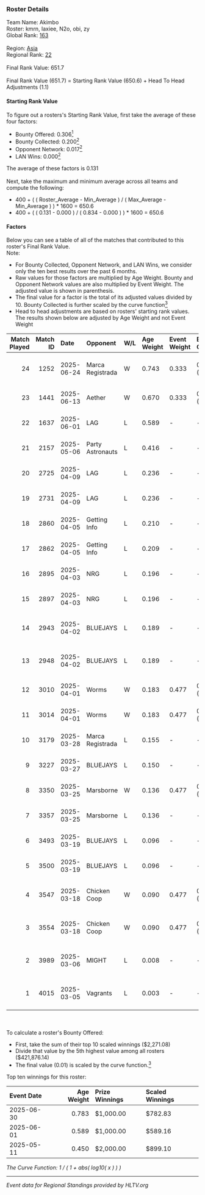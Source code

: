 ### Roster Details<br />
Team Name: Akimbo<br />
Roster: kmrn, laxiee, N2o, obi, zy<br />
Global Rank: [163](../../standings_global_2025_09_01.md)<br />
<br />
Region: [Asia]( ../../standings_asia_2025_09_01.md)<br />
Regional Rank: [22]( ../../standings_asia_2025_09_01.md)<br />
<br />
Final Rank Value:  651.7<br />
<br />
Final Rank Value (651.7) = Starting Rank Value (650.6) + Head To Head Adjustments (1.1)<br />

#### Starting Rank Value<br />
To figure out a rosters's Starting Rank Value, first take the average of these four factors:<br />
- Bounty Offered: 0.306[<sup>1</sup>](#table2)
- Bounty Collected: 0.200[<sup>2</sup>](#table1)
- Opponent Network: 0.017[<sup>2</sup>](#table1)
- LAN Wins: 0.000[<sup>2</sup>](#table1)

The average of these factors is 0.131<br />
<br />
Next, take the maximum and minimum average across all teams and compute the following:<br />
- 400 + ( ( Roster_Average - Min_Average ) / ( Max_Average - Min_Average ) ) * 1600 = 650.6
- 400 + ( ( 0.131 - 0.000 ) / ( 0.834 - 0.000 ) ) * 1600 = 650.6


#### Factors<br />
Below you can see a table of all of the matches that contributed to this roster's Final Rank Value.<br />
Note:<br />

- For Bounty Collected, Opponent Network, and LAN Wins, we consider only the ten best results over the past 6 months.
- Raw values for those factors are multiplied by Age Weight. Bounty and Opponent Network values are also multiplied by Event Weight. The adjusted value is shown in parenthesis.
- The final value for a factor is the total of its adjusted values divided by 10. Bounty Collected is further scaled by the curve function[<sup>3</sup>](#curveFunction)
- Head to head adjustments are based on rosters' starting rank values. The results shown below are adjusted by Age Weight and not Event Weight
<span id="table1"></span><br />


| Match Played | Match ID | Date       | Opponent         | W/L | Age Weight | Event Weight | Bounty Collected | Opponent Network | LAN Wins  | H2H Adj. | Roster                           |
| -: | -: | :- | :- | :- | :- | :- | :- | :- | :- | -: | :- |
|           24 |     1252 | 2025-06-24 | Marca Registrada | W   | 0.743      | 0.333        | 0.001 (0.000)    | 0.301 (0.075)    | 0 (0.000) |    12.40 | laxiee, N2o, obi, piupiupiu, zy  |
|           23 |     1441 | 2025-06-13 | Aether           | W   | 0.670      | 0.333        | 0.000 (0.000)    | 0.205 (0.046)    | 0 (0.000) |     7.74 | dantemoren, laxiee, N2o, obi, zy |
|           22 |     1637 | 2025-06-01 | LAG              | L   | 0.589      | -            | -                | -                | -         |    -5.88 | kmrn, laxiee, N2o, obi, zy       |
|           21 |     2157 | 2025-05-06 | Party Astronauts | L   | 0.416      | -            | -                | -                | -         |    -5.38 | kmrn, laxiee, N2o, obi, zy       |
|           20 |     2725 | 2025-04-09 | LAG              | L   | 0.236      | -            | -                | -                | -         |    -2.34 | kmrn, laxiee, N2o, obi, zy       |
|           19 |     2731 | 2025-04-09 | LAG              | L   | 0.236      | -            | -                | -                | -         |    -2.38 | kmrn, laxiee, N2o, obi, zy       |
|           18 |     2860 | 2025-04-05 | Getting Info     | L   | 0.210      | -            | -                | -                | -         |    -1.96 | kmrn, laxiee, N2o, obi, zy       |
|           17 |     2862 | 2025-04-05 | Getting Info     | L   | 0.209      | -            | -                | -                | -         |    -1.99 | kmrn, laxiee, N2o, obi, zy       |
|           16 |     2895 | 2025-04-03 | NRG              | L   | 0.196      | -            | -                | -                | -         |    -0.38 | kmrn, laxiee, N2o, obi, zy       |
|           15 |     2897 | 2025-04-03 | NRG              | L   | 0.196      | -            | -                | -                | -         |    -0.38 | kmrn, laxiee, N2o, obi, zy       |
|           14 |     2943 | 2025-04-02 | BLUEJAYS         | L   | 0.189      | -            | -                | -                | -         |    -2.05 | kmrn, laxiee, obi, piupiupiu, zy |
|           13 |     2948 | 2025-04-02 | BLUEJAYS         | L   | 0.189      | -            | -                | -                | -         |    -2.08 | kmrn, laxiee, obi, piupiupiu, zy |
|           12 |     3010 | 2025-04-01 | Worms            | W   | 0.183      | 0.477        | 0.000 (0.000)    | 0.001 (0.000)    | 0 (0.000) |     2.25 | kmrn, laxiee, N2o, obi, zy       |
|           11 |     3014 | 2025-04-01 | Worms            | W   | 0.183      | 0.477        | 0.000 (0.000)    | 0.001 (0.000)    | 0 (0.000) |     2.29 | kmrn, laxiee, N2o, obi, zy       |
|           10 |     3179 | 2025-03-28 | Marca Registrada | L   | 0.155      | -            | -                | -                | -         |    -2.43 | kmrn, laxiee, N2o, obi, Pol0     |
|            9 |     3227 | 2025-03-27 | BLUEJAYS         | L   | 0.150      | -            | -                | -                | -         |    -0.57 | kmrn, laxiee, N2o, obi, Pol0     |
|            8 |     3350 | 2025-03-25 | Marsborne        | W   | 0.136      | 0.477        | 0.010 (0.001)    | 0.608 (0.040)    | 0 (0.000) |     3.32 | kmrn, laxiee, N2o, obi, zy       |
|            7 |     3357 | 2025-03-25 | Marsborne        | L   | 0.136      | -            | -                | -                | -         |    -0.98 | kmrn, laxiee, N2o, obi, zy       |
|            6 |     3493 | 2025-03-19 | BLUEJAYS         | L   | 0.096      | -            | -                | -                | -         |    -0.37 | kmrn, laxiee, N2o, obi, zy       |
|            5 |     3500 | 2025-03-19 | BLUEJAYS         | L   | 0.096      | -            | -                | -                | -         |    -0.37 | kmrn, laxiee, N2o, obi, zy       |
|            4 |     3547 | 2025-03-18 | Chicken Coop     | W   | 0.090      | 0.477        | 0.001 (0.000)    | 0.063 (0.003)    | 0 (0.000) |     1.39 | consti, kmrn, laxiee, N2o, obi   |
|            3 |     3554 | 2025-03-18 | Chicken Coop     | W   | 0.090      | 0.477        | 0.001 (0.000)    | 0.063 (0.003)    | 0 (0.000) |     1.39 | consti, kmrn, laxiee, N2o, obi   |
|            2 |     3989 | 2025-03-06 | MIGHT            | L   | 0.008      | -            | -                | -                | -         |    -0.13 | consti, kmrn, laxiee, obi, zy    |
|            1 |     4015 | 2025-03-05 | Vagrants         | L   | 0.003      | -            | -                | -                | -         |    -0.06 | consti, kmrn, laxiee, obi, zy    |

<br />
<span id="table2"></span><br />
To calculate a roster's Bounty Offered:<br />

- First, take the sum of their top 10 scaled winnings ($2,271.08)
- Divide that value by the 5th highest value among all rosters ($421,876.14)
- The final value (0.01) is scaled by the curve function.[<sup>3</sup>](#curveFunction)

Top ten winnings for this roster:<br />

| Event Date | Age Weight | Prize Winnings | Scaled Winnings |
| :- | -: | :- | :- |
| 2025-06-30 |      0.783 | $1,000.00      | $782.83         |
| 2025-06-01 |      0.589 | $1,000.00      | $589.16         |
| 2025-05-11 |      0.450 | $2,000.00      | $899.10         |


<span id="curveFunction"></span>_The Curve Function: 1 / ( 1 + abs( log10( x ) ) )_<br />

---
_Event data for Regional Standings provided by HLTV.org_<br />
